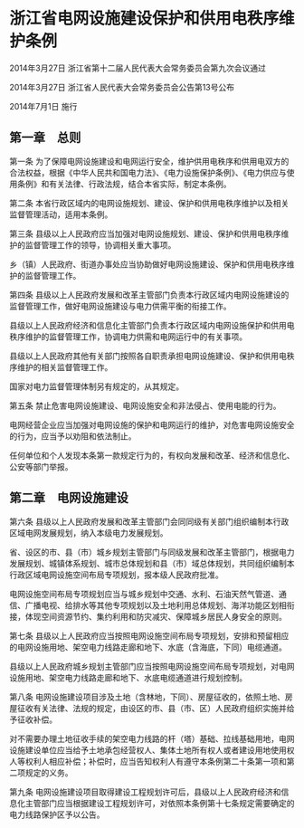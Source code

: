 # 浙江省电网设施建设保护和供用电秩序维护条例

2014年3月27日 浙江省第十二届人民代表大会常务委员会第九次会议通过

2014年3月27日 浙江省人民代表大会常务委员会公告第13号公布

2014年7月1日 施行

<!-- INFO END -->

## 第一章　总则

第一条 为了保障电网设施建设和电网运行安全，维护供用电秩序和供用电双方的合法权益，根据《中华人民共和国电力法》、《电力设施保护条例》、《电力供应与使用条例》和有关法律、行政法规，结合本省实际，制定本条例。

第二条 本省行政区域内的电网设施规划、建设、保护和供用电秩序维护以及相关监督管理活动，适用本条例。

第三条 县级以上人民政府应当加强对电网设施规划、建设、保护和供用电秩序维护的监督管理工作的领导，协调相关重大事项。

乡（镇）人民政府、街道办事处应当协助做好电网设施建设、保护和供用电秩序维护的监督管理工作。

第四条 县级以上人民政府发展和改革主管部门负责本行政区域内电网设施建设的监督管理工作，做好电网设施建设与电力供需平衡的衔接工作。

县级以上人民政府经济和信息化主管部门负责本行政区域内电网设施保护和供用电秩序维护的监督管理工作，协调电力供需和电网运行中的有关事项。

县级以上人民政府其他有关部门按照各自职责承担电网设施建设、保护和供用电秩序维护的相关监督管理工作。

国家对电力监督管理体制另有规定的，从其规定。

第五条 禁止危害电网设施建设、电网设施安全和非法侵占、使用电能的行为。

电网经营企业应当加强对电网设施的保护和电网运行的维护，对危害电网设施安全的行为，应当予以劝阻和依法制止。

任何单位和个人发现本条第一款规定行为的，有权向发展和改革、经济和信息化、公安等部门举报。

## 第二章　电网设施建设

第六条 县级以上人民政府发展和改革主管部门会同同级有关部门组织编制本行政区域电网发展规划，纳入本级电力发展规划。

省、设区的市、县（市）城乡规划主管部门与同级发展和改革主管部门，根据电力发展规划、城镇体系规划、城市总体规划和县（市）域总体规划，共同组织编制本行政区域电网设施空间布局专项规划，报本级人民政府批准。

电网设施空间布局专项规划应当与城乡规划中交通、水利、石油天然气管道、通信、广播电视、给排水等其他专项规划以及土地利用总体规划、海洋功能区划相衔接，体现空间资源节约、集约利用和防灾减灾、保障城乡居民人身安全的原则。

第七条 县级以上人民政府应当按照电网设施空间布局专项规划，安排和预留相应的电网设施用地、架空电力线路走廊和地下、水底（含海底，下同）电缆通道。

县级以上人民政府城乡规划主管部门应当按照电网设施空间布局专项规划，对电网设施用地、架空电力线路走廊和地下、水底电缆通道进行规划控制。

第八条 电网设施建设项目涉及土地（含林地，下同）、房屋征收的，依照土地、房屋征收有关法律、法规的规定，由设区的市、县（市、区）人民政府组织实施并给予征收补偿。

对不需要办理土地征收手续的架空电力线路的杆（塔）基础、拉线基础用地，电网设施建设单位应当给予土地承包经营权人、集体土地所有权人或者建设用地使用权人等权利人相应补偿；补偿时，应当告知权利人有遵守本条例第二十条第一项和第二项规定的义务。

第九条 电网设施建设项目取得建设工程规划许可后，县级以上人民政府经济和信息化主管部门应当根据建设工程规划许可，对依照本条例第十七条规定需要确定的电力线路保护区予以公告。

